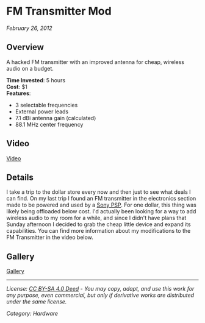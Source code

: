 # FM Transmitter Mod
*February 26, 2012*

## Overview

A hacked FM transmitter with an improved antenna for cheap, wireless audio on a budget.

**Time Invested**: 5 hours  
**Cost**: $1  
**Features**:  
 - 3 selectable frequencies
 - External power leads
 - 7.1 dBi antenna gain (calculated)
 - 88.1 MHz center frequency

## Video

 [Video](https://www.youtube.com/embed/aNQJCqD_EBg)

## Details

I take a trip to the dollar store every now and then just to see what deals I can find. On my last trip I found an FM transmitter in the electronics section made to be powered and used by a [Sony PSP](https://en.wikipedia.org/wiki/PlayStation_Portable). For one dollar, this thing was likely being offloaded below cost. I'd actually been looking for a way to add wireless audio to my room for a while, and since I didn't have plans that Sunday afternoon I decided to grab the cheap little device and expand its capabilities. You can find more information about my modifications to the FM Transmitter in the video below.

## Gallery

[Gallery]()

---
*License: [CC BY-SA 4.0 Deed](https://creativecommons.org/licenses/by-sa/4.0/) - You may copy, adapt, and use this work for any purpose, even commercial, but only if derivative works are distributed under the same license.*

*Category: Hardware*
